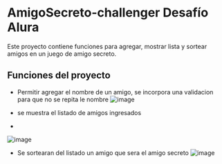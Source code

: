# AmigoSecreto-challenger Desafío Alura

<p1>Este proyecto contiene funciones para agregar, mostrar lista y sortear amigos en un juego de amigo secreto.</p1>

## Funciones del proyecto

- Permitir agregar el nombre de un amigo, se incorpora una validacion para que no se repita le nombre
![image](https://github.com/user-attachments/assets/8931897a-77a1-4bb3-b451-8f8f9520d552)


- se muestra el listado de amigos ingresados
- 
![image](https://github.com/user-attachments/assets/cde52171-d321-44fa-9f11-78e9d77c240b)

- Se sortearan del listado un amigo que sera el amigo secreto
![image](https://github.com/user-attachments/assets/52d7bcbc-b971-49b7-8e84-f5f6920877b5)


